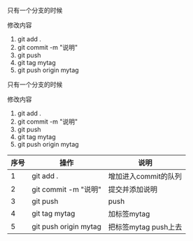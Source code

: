 只有一个分支的时候

修改内容

1. git add .
2. git commit -m "说明"
3. git push
4. git tag mytag
5. git push origin mytag

只有一个分支的时候

修改内容

1. git add .
2. git commit -m "说明"
3. git push
4. git tag mytag
5. git push origin mytag


|序号  |操作  |  说明|
| --- | --- | --- |
|  1| git add . | 增加进入commit的队列 |
|2  | git commit -m "说明" | 提交并添加说明 |  
| 3 | git push | push |  |
| 4 | git tag mytag | 加标签mytag |  |
| 5 |git push origin mytag | 把标签mytag push上去 | 